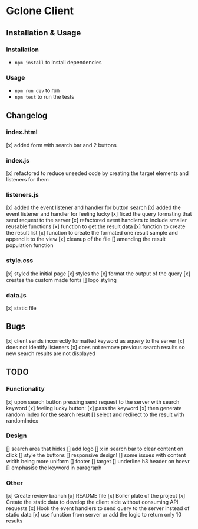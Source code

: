 # Gclone Client

## Installation & Usage

### Installation
* ```npm install``` to install dependencies 

### Usage
* ```npm run dev``` to run 
* ```npm test``` to run the tests

## Changelog

### index.html
[x] added form with search bar and 2 buttons 

### index.js
[x] refactored to reduce uneeded code by creating the target elements and listeners for them


### listeners.js
[x] added the event listener and handler for button search
[x] added the event listener and handler for feeling lucky
[x] fixed the query formating that send request to the server
[x] refactored event handlers to include smaller reusable functions
[x] function to get the result data
[x] function to create the result list
[x] function to create the formated one result sample and append it to the view
[x] cleanup of the file
[] amending the result population function

### style.css
[x] styled the initial page
[x] styles the 
[x] format the output of the query
[x] creates the custom made fonts
[] logo styling


### data.js
[x] static file 


## Bugs
[x] client sends incorrectly formatted keyword as aquery to the server
[x] does not identify listeners
[x] does not remove previous search results so new search results are not displayed


## TODO
### Functionality 
[x] upon search button pressing send request to the server with search keyword
[x] feeling lucky button: 
    [x] pass the keyword 
    [x] then generate random index for the search result
    [] select and redirect to the result with randomIndex

### Design 
[] search area that hides
    [] add logo
    [] x in search bar to clear content on click
[] style the buttons
[] responsive design!
[] some issues with content width being more uniform
[] footer
[] target 
[] underline h3 header on hoevr
[] emphasise the keyword in paragraph

### Other
[x] Create review branch
[x] README file
[x] Boiler plate of the project 
[x] Create the static data to develop the client side without consuming API requests
[x] Hook the event handlers to send query to the server instead of static data
[x] use function from server or add the logic to return only 10 results